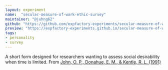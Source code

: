 ```yaml
---
layout: experiment
name:  "secular-measure-of-work-ethic-survey"
maintainer: "@juhng62"
github: "https://github.com/expfactory-experiments/secular-measure-of-work-ethic-survey"
preview: "https://expfactory-experiments.github.io/secular-measure-of-work-ethic-survey"
tags:
- personality
- survey
---
```


A short form designed for researchers wanting to assess social desirability when time is limited. From [John, O. P., Donahue, E. M., & Kentle, R. L. (1991)](https://doi.org/10.1037/t07550-000)
